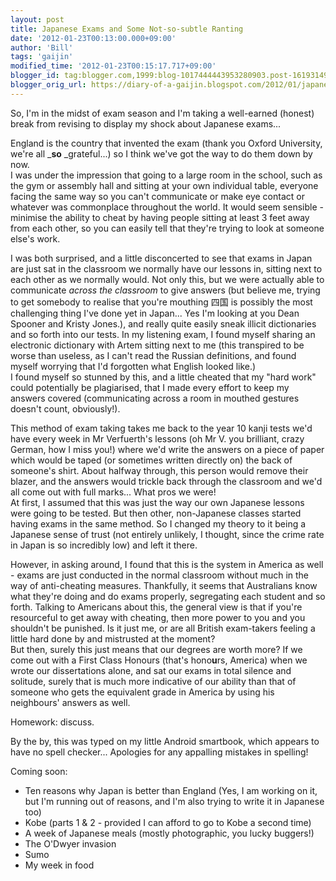 ```yaml
---
layout: post
title: Japanese Exams and Some Not-so-subtle Ranting
date: '2012-01-23T00:13:00.000+09:00'
author: 'Bill'
tags: 'gaijin'
modified_time: '2012-01-23T00:15:17.717+09:00'
blogger_id: tag:blogger.com,1999:blog-1017444443953280903.post-1619314954768597909
blogger_orig_url: https://diary-of-a-gaijin.blogspot.com/2012/01/japanese-exams-and-some-not-so-subtle.html
---
```


So, I'm in the midst of exam season and I'm taking a well-earned (honest) break from revising to display my shock about Japanese exams...  

England is the country that invented the exam (thank you Oxford University, we're all _**so** _grateful...) so I think we've got the way to do them down by now.  
I was under the impression that going to a large room in the school, such as the gym or assembly hall and sitting at your own individual table, everyone facing the same way so you can't communicate or make eye contact or whatever was commonplace throughout the world. It would seem sensible - minimise the ability to cheat by having people sitting at least 3 feet away from each other, so you can easily tell that they're trying to look at someone else's work.  

I was both surprised, and a little disconcerted to see that exams in Japan are just sat in the classroom we normally have our lessons in, sitting next to each other as we normally would. Not only this, but we were actually able to communicate _across the classroom_ to give answers (but believe me, trying to get somebody to realise that you're mouthing 四国 is possibly the most challenging thing I've done yet in Japan... Yes I'm looking at you Dean Spooner and Kristy Jones.), and really quite easily sneak illicit dictionaries and so forth into our tests. In my listening exam, I found myself sharing an electronic dictionary with Artem sitting next to me (this transpired to be worse than useless, as I can't read the Russian definitions, and found myself worrying that I'd forgotten what English looked like.)  
I found myself so stunned by this, and a little cheated that my "hard work" could potentially be plagiarised, that I made every effort to keep my answers covered (communicating across a room in mouthed gestures doesn't count, obviously!).  

This method of exam taking takes me back to the year 10 kanji tests we'd have every week in Mr Verfuerth's lessons (oh Mr V. you brilliant, crazy German, how I miss you!) where we'd write the answers on a piece of paper which would be taped (or sometimes written directly on) the back of someone's shirt. About halfway through, this person would remove their blazer, and the answers would trickle back through the classroom and we'd all come out with full marks... What pros we were!  
At first, I assumed that this was just the way our own Japanese lessons were going to be tested. But then other, non-Japanese classes started having exams in the same method. So I changed my theory to it being a Japanese sense of trust (not entirely unlikely, I thought, since the crime rate in Japan is so incredibly low) and left it there.  

However, in asking around, I found that this is the system in America as well - exams are just conducted in the normal classroom without much in the way of anti-cheating measures. Thankfully, it seems that Australians know what they're doing and do exams properly, segregating each student and so forth. Talking to Americans about this, the general view is that if you're resourceful to get away with cheating, then more power to you and you shouldn't be punished. Is it just me, or are all British exam-takers feeling a little hard done by and mistrusted at the moment?  
But then, surely this just means that our degrees are worth more? If we come out with a First Class Honours (that's hono**u**rs, America) when we wrote our dissertations alone, and sat our exams in total silence and solitude, surely that is much more indicative of our ability than that of someone who gets the equivalent grade in America by using his neighbours' answers as well.  

Homework: discuss.  

By the by, this was typed on my little Android smartbook, which appears to have no spell checker... Apologies for any appalling mistakes in spelling!  

Coming soon:  

*   Ten reasons why Japan is better than England (Yes, I am working on it, but I'm running out of reasons, and I'm also trying to write it in Japanese too)
*   Kobe (parts 1 & 2 - provided I can afford to go to Kobe a second time)
*   A week of Japanese meals (mostly photographic, you lucky buggers!)
*   The O'Dwyer invasion
*   Sumo
*   My week in food
